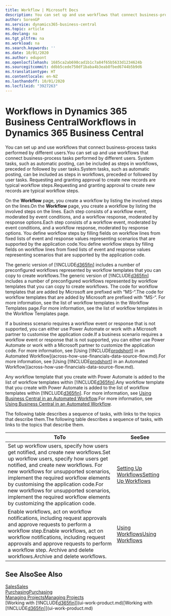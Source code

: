 ```yaml
---
title: Workflow | Microsoft Docs
description: You can set up and use workflows that connect business-process tasks performed by different users. System tasks, such as automatic posting, can be included as steps in workflows, preceded or followed by user tasks. Requesting and granting approval to create new records are typical workflow steps.
author: SorenGP
ms.service: dynamics365-business-central
ms.topic: article
ms.devlang: na
ms.tgt_pltfrm: na
ms.workload: na
ms.search.keywords: ''
ms.date: 10/01/2020
ms.author: edupont
ms.openlocfilehash: 1685ca2ab698cad1b1c7a84f65b5633d1234624b
ms.sourcegitcommit: ddbb5cede750df1baba4b3eab8fbed6744b5b9d6
ms.translationtype: HT
ms.contentlocale: en-NZ
ms.lasthandoff: 10/01/2020
ms.locfileid: "3927263"
---
```

# <a name="workflows-in-dynamics-365-business-central"></a><span data-ttu-id="8314f-105">Workflows in Dynamics 365 Business Central</span><span class="sxs-lookup"><span data-stu-id="8314f-105">Workflows in Dynamics 365 Business Central</span></span>

<span data-ttu-id="8314f-106">You can set up and use workflows that connect business-process tasks performed by different users.</span><span class="sxs-lookup"><span data-stu-id="8314f-106">You can set up and use workflows that connect business-process tasks performed by different users.</span></span> <span data-ttu-id="8314f-107">System tasks, such as automatic posting, can be included as steps in workflows, preceded or followed by user tasks.</span><span class="sxs-lookup"><span data-stu-id="8314f-107">System tasks, such as automatic posting, can be included as steps in workflows, preceded or followed by user tasks.</span></span> <span data-ttu-id="8314f-108">Requesting and granting approval to create new records are typical workflow steps.</span><span class="sxs-lookup"><span data-stu-id="8314f-108">Requesting and granting approval to create new records are typical workflow steps.</span></span>  

 <span data-ttu-id="8314f-109">On the **Workflow** page, you create a workflow by listing the involved steps on the lines.</span><span class="sxs-lookup"><span data-stu-id="8314f-109">On the **Workflow** page, you create a workflow by listing the involved steps on the lines.</span></span> <span data-ttu-id="8314f-110">Each step consists of a workflow event, moderated by event conditions, and a workflow response, moderated by response options.</span><span class="sxs-lookup"><span data-stu-id="8314f-110">Each step consists of a workflow event, moderated by event conditions, and a workflow response, moderated by response options.</span></span> <span data-ttu-id="8314f-111">You define workflow steps by filling fields on workflow lines from fixed lists of event and response values representing scenarios that are supported by the application code.</span><span class="sxs-lookup"><span data-stu-id="8314f-111">You define workflow steps by filling fields on workflow lines from fixed lists of event and response values representing scenarios that are supported by the application code.</span></span>  

 <span data-ttu-id="8314f-112">The generic version of [!INCLUDE[d365fin](includes/d365fin_md.md)] includes a number of preconfigured workflows represented by workflow templates that you can copy to create workflows.</span><span class="sxs-lookup"><span data-stu-id="8314f-112">The generic version of [!INCLUDE[d365fin](includes/d365fin_md.md)] includes a number of preconfigured workflows represented by workflow templates that you can copy to create workflows.</span></span> <span data-ttu-id="8314f-113">The code for workflow templates that are added by Microsoft are prefixed with “MS-“.</span><span class="sxs-lookup"><span data-stu-id="8314f-113">The code for workflow templates that are added by Microsoft are prefixed with “MS-“.</span></span> <span data-ttu-id="8314f-114">For more information, see the list of workflow templates in the Workflow Templates page.</span><span class="sxs-lookup"><span data-stu-id="8314f-114">For more information, see the list of workflow templates in the Workflow Templates page.</span></span>  

 <span data-ttu-id="8314f-115">If a business scenario requires a workflow event or response that is not supported, you can either use Power Automate or work with a Microsoft partner to customise the application code.</span><span class="sxs-lookup"><span data-stu-id="8314f-115">If a business scenario requires a workflow event or response that is not supported, you can either use Power Automate or work with a Microsoft partner to customize the application code.</span></span> <span data-ttu-id="8314f-116">For more information, see [Using [!INCLUDE[prodshort](includes/prodshort.md)] in an Automated Workflow](across-how-use-financials-data-source-flow.md).</span><span class="sxs-lookup"><span data-stu-id="8314f-116">For more information, see [Using [!INCLUDE[prodshort](includes/prodshort.md)] in an Automated Workflow](across-how-use-financials-data-source-flow.md).</span></span>

<span data-ttu-id="8314f-117">Any workflow template that you create with Power Automate is added to the list of workflow templates within [!INCLUDE[d365fin](includes/d365fin_md.md)].</span><span class="sxs-lookup"><span data-stu-id="8314f-117">Any workflow template that you create with Power Automate is added to the list of workflow templates within [!INCLUDE[d365fin](includes/d365fin_md.md)].</span></span> <span data-ttu-id="8314f-118">For more information, see [Using Business Central in an Automated Workflow](across-how-use-financials-data-source-flow.md).</span><span class="sxs-lookup"><span data-stu-id="8314f-118">For more information, see [Using Business Central in an Automated Workflow](across-how-use-financials-data-source-flow.md).</span></span>  

 <span data-ttu-id="8314f-119">The following table describes a sequence of tasks, with links to the topics that describe them.</span><span class="sxs-lookup"><span data-stu-id="8314f-119">The following table describes a sequence of tasks, with links to the topics that describe them.</span></span>  

|<span data-ttu-id="8314f-120">**To**</span><span class="sxs-lookup"><span data-stu-id="8314f-120">**To**</span></span>|<span data-ttu-id="8314f-121">**See**</span><span class="sxs-lookup"><span data-stu-id="8314f-121">**See**</span></span>|  
|------------|-------------|  
|<span data-ttu-id="8314f-122">Set up workflow users, specify how users get notified, and create new workflows.</span><span class="sxs-lookup"><span data-stu-id="8314f-122">Set up workflow users, specify how users get notified, and create new workflows.</span></span> <span data-ttu-id="8314f-123">For new workflows for unsupported scenarios, implement the required workflow elements by customising the application code.</span><span class="sxs-lookup"><span data-stu-id="8314f-123">For new workflows for unsupported scenarios, implement the required workflow elements by customizing the application code.</span></span>|[<span data-ttu-id="8314f-124">Setting Up Workflows</span><span class="sxs-lookup"><span data-stu-id="8314f-124">Setting Up Workflows</span></span>](across-set-up-workflows.md)|  
|<span data-ttu-id="8314f-125">Enable workflows, act on workflow notifications, including request approvals and approve requests to perform a workflow step.</span><span class="sxs-lookup"><span data-stu-id="8314f-125">Enable workflows, act on workflow notifications, including request approvals and approve requests to perform a workflow step.</span></span> <span data-ttu-id="8314f-126">Archive and delete workflows.</span><span class="sxs-lookup"><span data-stu-id="8314f-126">Archive and delete workflows.</span></span>|[<span data-ttu-id="8314f-127">Using Workflows</span><span class="sxs-lookup"><span data-stu-id="8314f-127">Using Workflows</span></span>](across-use-workflows.md)|  

## <a name="see-also"></a><span data-ttu-id="8314f-128">See Also</span><span class="sxs-lookup"><span data-stu-id="8314f-128">See Also</span></span>

[<span data-ttu-id="8314f-129">Sales</span><span class="sxs-lookup"><span data-stu-id="8314f-129">Sales</span></span>](sales-manage-sales.md)  
[<span data-ttu-id="8314f-130">Purchasing</span><span class="sxs-lookup"><span data-stu-id="8314f-130">Purchasing</span></span>](purchasing-manage-purchasing.md)  
[<span data-ttu-id="8314f-131">Managing Projects</span><span class="sxs-lookup"><span data-stu-id="8314f-131">Managing Projects</span></span>](projects-manage-projects.md)  
<span data-ttu-id="8314f-132">[Working with [!INCLUDE[d365fin](includes/d365fin_md.md)]](ui-work-product.md)</span><span class="sxs-lookup"><span data-stu-id="8314f-132">[Working with [!INCLUDE[d365fin](includes/d365fin_md.md)]](ui-work-product.md)</span></span>  
